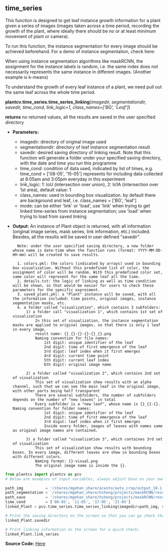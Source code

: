 ## time_series

This function is designed to get leaf instance growth information for a plant given a series of images (images taken across a time period, recording the growth of the plant, where ideally there should be no or at least minimum movement of plant or camera).

To run this function, the instance segmentation for every image should be achieved beforehand. For a demo of instance segmentation, check here:
 
When using instance segmentation algorithms like maskRCNN, the assignment for the instance labels is random, i.e. the same index does not necessarily represents the same instance in different images. (Another example is k-means)

To understand the growth of every leaf instance of a plant, we need pull out the same leaf across the whole time period. 


**plantcv.time_series.time_series_linking**(*imagedir, segmentationdir, savedir, time_cond, link_logic=1, class_names=['BG', 'Leaf']*)

**returns** no returned values, all the results are saved in the user specified directory

- **Parameters:**
    - imagedir: directory of original image used
    - segmentationdir: directory of leaf instance segmentation result
    - savedir: desired saving directory of linking result. Note that this function will generate a folder under your specified saving directory, with the date and time you run this programme
    - time_cond: condition of data used, indicated by list of times, e.g. time_cond = ['08-05', '15-05'] represents for including data collected at 8:05am and 3:05pm everyday in this experiment
    - link_logic: 1: IoU (intersection over union), 2: Io1A (intersection over 1st area), default value: 1
    - class_names: used in bounding box visualization. by default there are background and leaf, i.e. class_names = ['BG', 'leaf']
    - mode: can be either 'link' or 'load', use 'link' when trying to get linked time-series from instance segmentation; use 'load' when trying to load from saved linking
- **Output:**
        An instance of Plant object is returned, with all information (original image series, mask series, link information, etc.) included. Besides, all the results will be saved in user defined "savedir".
        
        Note: under the user specified saving directory, a new folder whose name is date-time when the function runs (format: YYYY-MM-DD-HH-mm) will be created to save results.
        
        1. colors.pkl: the colors (indicated by arrays) used in bounding box visualization. Without this predefined list of color, the assignment of color will be random. With this predefined color set, same color will represent for the same leaf all the time.
        2. details.txt: the logic of linking as well as time condition will be shown, so that would be easier for users to check these parameters for the specific expreiment.
        3. saved_plant.pkl: a "Plant" instance will be saved, with all the information included: time points, original images, instance segmentation masks, etc.
        4. a folder called "visualization", which contains 3 subfolders:
            1) a folder call "visualization 1", which contains 1st set of visualization
                In this set of visualization, the instance segmentation masks are applied to original images, so that there is only 1 leaf in every image. 
                result name: {}_{}-{}-{}-{}_{}.png
                Naming convention for file names: 
                    1st digit: unique identifier of the leaf
                    2nd digit: time of first emergence of the leaf
                    3rd digut: leaf index when it first emerges
                    4rd digit: current time point
                    5th digit: current leaf index
                    6th digit: original image name

            2) a folder called "visualization 2", which contains 2nd set of visualization
                This set of visualization show results with an alpha channel, such that we can see the main leaf in the original image, with other parts being half transparent
                There are several subfolders, the number of subfolders depends on the number of "new leaves" in total
                Every subfolder is a "new leaf", whose name is {}_{}-{}. Naming convention for folder names:
                    1st digit: unique identifier of the leaf
                    2nd digit: time of first emergence of the leaf
                    3rd digut: leaf index when it first emerges
                    Inside every folder, images of leaves with names same as original image names are contained.

            3) a folder called "visualization 3", which containes 3rd set of visualization 
                This set of visualization show results with bounding boxes. In every image, different leaves are show in bounding boxes with different colors. 
                Naming format: {}-visual.png
                The original image name is inside the {}.

```python
from plantcv import plantcv as pcv
# Below are examples of input variables, always adjust base on your own application. 

path_img          = '/shares/mgehan_share/acasto/auto_crop/output_10.1.9.214_wtCol/maskrcnn_test'
path_segmentation = '/shares/mgehan_share/hsheng/projects/maskRCNN/results/output_10.1.9.214_wtCol/exp3/detection/modified'
path_save         = '/shares/mgehan_share/hsheng/projects/maskRCNN/results/output_10.1.9.214_wtCol/exp3/test'
time_cond         = ['08-05', '11-05', '17-05', '21-05']
​linked_Plant = pcv.time_series.time_series_linking(imagedir=path_img, segmentationdir=path_segmentation, savedir=path_save, time_cond=time_cond, link_logic=1, class_names=['BG', 'Leaf'], mode='link')

# Print the saving directory on the screen so that you can go check the result:
linked_Plant.savedir

# Print linking information on the screen for a quick check:
linked_Plant.link_series
```
**Source Code:** [Here](https://github.com/danforthcenter/plantcv/blob/master/plantcv/plantcv/time_series/time_series.py)
